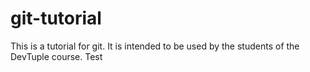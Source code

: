 # git-tutorial

This is a tutorial for git. It is intended to be used by the students of the DevTuple course. Test